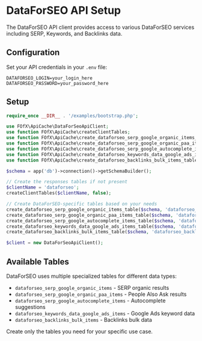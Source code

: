# DataForSEO API Setup

The DataForSEO API client provides access to various DataForSEO services including SERP, Keywords, and Backlinks data.

## Configuration

Set your API credentials in your `.env` file:

```env
DATAFORSEO_LOGIN=your_login_here
DATAFORSEO_PASSWORD=your_password_here
```

## Setup

```php
require_once __DIR__ . '/examples/bootstrap.php';

use FOfX\ApiCache\DataForSeoApiClient;
use function FOfX\ApiCache\createClientTables;
use function FOfX\ApiCache\create_dataforseo_serp_google_organic_items_table;
use function FOfX\ApiCache\create_dataforseo_serp_google_organic_paa_items_table;
use function FOfX\ApiCache\create_dataforseo_serp_google_autocomplete_items_table;
use function FOfX\ApiCache\create_dataforseo_keywords_data_google_ads_items_table;
use function FOfX\ApiCache\create_dataforseo_backlinks_bulk_items_table;

$schema = app('db')->connection()->getSchemaBuilder();

// Create the responses tables if not present
$clientName = 'dataforseo';
createClientTables($clientName, false);

// Create DataForSEO-specific tables based on your needs
create_dataforseo_serp_google_organic_items_table($schema, 'dataforseo_serp_google_organic_items', false, false);
create_dataforseo_serp_google_organic_paa_items_table($schema, 'dataforseo_serp_google_organic_paa_items', false, false);
create_dataforseo_serp_google_autocomplete_items_table($schema, 'dataforseo_serp_google_autocomplete_items', false, false);
create_dataforseo_keywords_data_google_ads_items_table($schema, 'dataforseo_keywords_data_google_ads_items', false, false);
create_dataforseo_backlinks_bulk_items_table($schema, 'dataforseo_backlinks_bulk_items', false, false);

$client = new DataForSeoApiClient();
```

## Available Tables

DataForSEO uses multiple specialized tables for different data types:

- `dataforseo_serp_google_organic_items` - SERP organic results
- `dataforseo_serp_google_organic_paa_items` - People Also Ask results  
- `dataforseo_serp_google_autocomplete_items` - Autocomplete suggestions
- `dataforseo_keywords_data_google_ads_items` - Google Ads keyword data
- `dataforseo_backlinks_bulk_items` - Backlinks bulk data

Create only the tables you need for your specific use case.